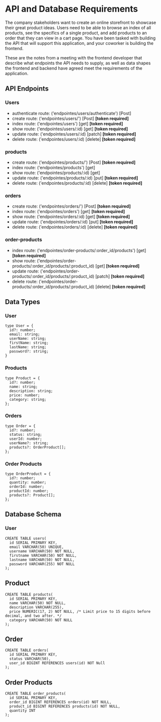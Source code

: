 # API and Database Requirements

The company stakeholders want to create an online storefront to showcase their great product ideas. Users need to be able to browse an index of all products, see the specifics of a single product, and add products to an order that they can view in a cart page. You have been tasked with building the API that will support this application, and your coworker is building the frontend.

These are the notes from a meeting with the frontend developer that describe what endpoints the API needs to supply, as well as data shapes the frontend and backend have agreed meet the requirements of the application.

## API Endpoints

### Users

- authenticate route: ('endpointes/users/authenticate') [Post] 
- create route: ('endpointes/users/') [Post] **[token required]**
- index route: ('endpointes/users') [get] **[token required]**
- show route: ('endpointes/users/:id) [get] **[token required]**
- update route: ('endpointes/users/:id) [patch] **[token required]**
- delete route: ('endpointes/users/:id) [delete] **[token required]**


### products

- create route: ('endpointes/products/') [Post] **[token required]**
- index route: ('endpointes/products') [get]
- show route: ('endpointes/products/:id) [get]
- update route: ('endpointes/products/:id) [put] **[token required]**
- delete route: ('endpointes/products/:id) [delete] **[token required]**


### orders

- create route: ('endpointes/orders/') [Post] **[token required]**
- index route: ('endpointes/orders') [get] **[token required]**
- show route: ('endpointes/orders/:id) [get] **[token required]**
- update route: ('endpointes/orders/:id) [put] **[token required]**
- delete route: ('endpointes/orders/:id) [delete] **[token required]**

### order-products

- index route: ('endpointes/order-products/:order_id/products') [get] **[token required]**
- show route: ('endpointes/order-products/:order_id/products/:product_id) [get] **[token required]**
- update route: ('endpointes/order-products/:order_id/products/:product_id) [patch] **[token required]**
- delete route: ('endpointes/order-products/:order_id/products/:product_id) [delete] **[token required]**
## Data Types 

### User
```
type User = {
  id?: number;
  email: string;
  userName: string;
  firstName: string;
  lastName: string;
  password?: string;
}
```
### Products
```
type Product = {
  id?: number;
  name: string;
  description: string;
  price: number;
  category: string;
};
```
### Orders
```
type Order = {
  id?: number;
  status: string;
  userId: number;
  userName?: string;
  products?: OrderProduct[];
};
```
### Order Products
```
type OrderProduct = {
  id?: number;
  quantity: number;
  orderId: number;
  productId: number;
  products?: Product[];
};
```
## Database Schema

### User
```
CREATE TABLE users(
  id SERIAL PRIMARY KEY,
  email VARCHAR(50) UNIQUE,
  username VARCHAR(50) NOT NULL,
  firstname VARCHAR(50) NOT NULL,
  lastname VARCHAR(50) NOT NULL,
  password VARCHAR(255) NOT NULL
);
```
## Product
```
CREATE TABLE products(
  id SERIAL PRIMARY KEY,
  name VARCHAR(50) NOT NULL,
  description VARCHAR(255),
  price NUMERIC(17, 2) NOT NULL, /* Limit price to 15 digits before decimal, and two after. */
  category VARCHAR(50) NOT NULL
);
```
## Order
```
CREATE TABLE orders(
  id SERIAL PRIMARY KEY,
  status VARCHAR(50),
  user_id BIGINT REFERENCES users(id) NOT Null
);
```
## Order Products
```
CREATE TABLE order_products(
  id SERIAL PRIMARY KEY,
  order_id BIGINT REFERENCES orders(id) NOT NULL,
  product_id BIGINT REFERENCES products(id) NOT NULL,
  quantity INT
);
```
